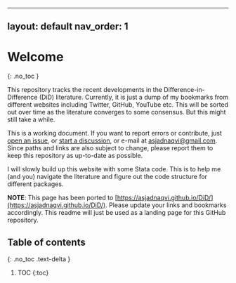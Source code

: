 
---
layout: default
nav_order: 1
---

# Welcome
{: .no_toc }

This repository tracks the recent developments in the Difference-in-Difference (DiD) literature. Currently, it is just a dump of my bookmarks from different websites including Twitter, GitHub, YouTube etc. This will be sorted out over time as the literature converges to some consensus. But this might still take a while.

This is a working document. If you want to report errors or contribute, just [open an issue](https://github.com/AsjadNaqvi/DiD/issues), or [start a discussion](https://github.com/asjadnaqvi/DiD/discussions), or e-mail at asjadnaqvi@gmail.com. Since paths and links are also subject to change, please report them to keep this repository as up-to-date as possible.

I will slowly build up this website with some Stata code. This is to help me (and you) navigate the literature and figure out the code structure for different packages.

**NOTE**: This page has been ported to [https://asjadnaqvi.github.io/DiD/](https://asjadnaqvi.github.io/DiD/). Please update your links and bookmarks accordingly. This readme will just be used as a landing page for this GitHub repository.


## Table of contents
{: .no_toc .text-delta }

1. TOC
{:toc} 